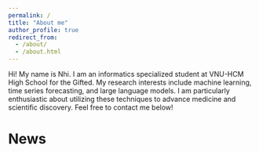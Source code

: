 ```yaml
---
permalink: /
title: "About me"
author_profile: true
redirect_from: 
  - /about/
  - /about.html
---
```


Hi! My name is Nhi. I am an informatics specialized student at VNU-HCM High School for the Gifted. My research interests include machine learning, time series forecasting, and large language models. 
I am particularly enthusiastic about utilizing these techniques to advance medicine and scientific discovery. Feel free to contact me below!

News
======
